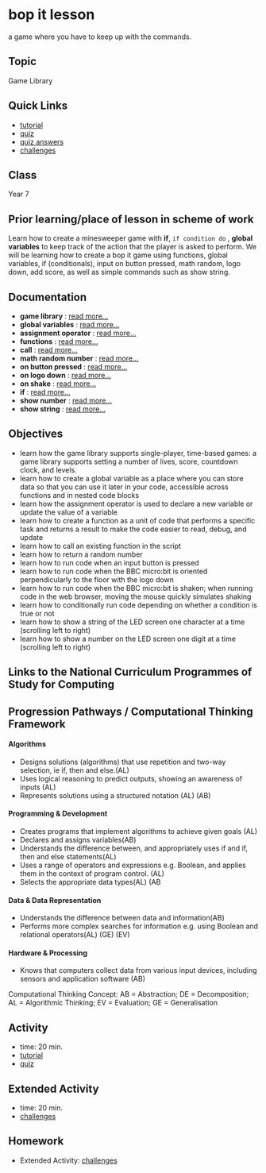 # bop it lesson

a game where you have to keep up with the commands.

## Topic

Game Library

## Quick Links

* [tutorial](/microbit/lessons/bop-it/tutorial)
* [quiz](/microbit/lessons/bop-it/quiz)
* [quiz answers](/microbit/lessons/bop-it/quiz-answers)
* [challenges](/microbit/lessons/bop-it/challenges)

## Class

Year 7

## Prior learning/place of lesson in scheme of work

Learn how to create a minesweeper game with **if**, `if condition do` , **global variables** to keep track of the action that the player is asked to perform. We will be learning how to create a bop it game using functions, global variables, if (conditionals), input on button pressed, math random, logo down, add score, as well as simple commands such as show string.

## Documentation

* **game library** : [read more...](/microbit/js/game-library)
* **global variables** : [read more...](/microbit/js/data)
* **assignment operator** : [read more...](/microbit/reference/variables/assignment)
* **functions** : [read more...](/microbit/js/function)
* **call** : [read more...](/microbit/js/call)
* **math random number** : [read more...](/microbit/js/math)
* **on button pressed** : [read more...](/microbit/reference/input/on-button-pressed)
* **on logo down** : [read more...](/microbit/functions/on-logo-down)
* **on shake** : [read more...](/microbit/reference/input/on-gesture)
* **if** : [read more...](/microbit/reference/logic/if)
* **show number** : [read more...](/microbit/reference/basic/show-number)
* **show string** : [read more...](/microbit/reference/basic/show-string)

## Objectives

* learn how the game library supports single-player, time-based games: a game library supports setting a number of lives, score, countdown clock, and levels.
* learn how to create a global variable as a place where you can store data so that you can use it later in your code, accessible across functions and in nested code blocks
* learn how the assignment operator is used to declare a new variable or update the value of a variable
* learn how to create a function as a unit of code that performs a specific task and returns a result to make the code easier to read, debug, and update
* learn how to call an existing function in the script
* learn how to return a random number
* learn how to run code when an input button is pressed
* learn how to run code when the BBC micro:bit is oriented perpendicularly to the floor with the logo down
* learn how to run code when the BBC micro:bit is shaken; when running code in the web browser, moving the mouse quickly simulates shaking
* learn how to conditionally run code depending on whether a condition is true or not
* learn how to show a string of the LED screen one character at a time (scrolling left to right)
* learn how to show a number on the LED screen one digit at a time (scrolling left to right)

## Links to the National Curriculum Programmes of Study for Computing

## Progression Pathways / Computational Thinking Framework

#### Algorithms

* Designs solutions (algorithms) that use repetition and two-way  selection, ie if, then and else.(AL)
*  Uses logical reasoning to predict  outputs, showing an awareness of inputs (AL)
* Represents solutions using a structured notation (AL) (AB)

#### Programming & Development

* Creates programs that implement algorithms to achieve given goals (AL)
*  Declares and assigns variables(AB)
* Understands the difference between, and appropriately uses if and if, then and else statements(AL)
* Uses a range of operators and expressions e.g. Boolean, and applies them in the context of program control. (AL)
* Selects the appropriate data types(AL) (AB

#### Data & Data Representation

* Understands the difference between data and information(AB)
* Performs more complex searches for information e.g. using Boolean and relational operators(AL) (GE) (EV)

#### Hardware & Processing

* Knows that computers collect data from various input devices, including sensors and application software (AB)

Computational Thinking Concept: AB = Abstraction; DE = Decomposition; AL = Algorithmic Thinking; EV = Evaluation; GE = Generalisation

## Activity

* time: 20 min.
* [tutorial](/microbit/lessons/bop-it/tutorial)
* [quiz](/microbit/lessons/bop-it/quiz)

## Extended Activity

* time: 20 min.
* [challenges](/microbit/lessons/bop-it/challenges)

## Homework

* Extended Activity: [challenges](/microbit/lessons/bop-it/challenges)

